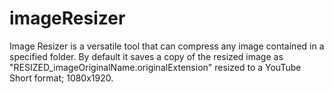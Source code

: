 # imageResizer
Image Resizer is a versatile tool that can compress any image contained in a specified folder. By default it saves a copy of the resized image as "RESIZED_imageOriginalName.originalExtension" resized to a YouTube Short format; 1080x1920.
